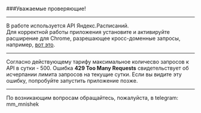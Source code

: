 ###Уважаемые проверяющие!
***
В работе используется API Яндекс.Расписаний.  
Для корректной работы приложения установите и активируйте расширение для Chrome, разрешающее кросс-доменные запросы, например, [вот это](https://chrome.google.com/webstore/detail/cors-unblock/lfhmikememgdcahcdlaciloancbhjino).  
***
Согласно действующему тарифу максимальное количесво запросов к API в сутки - 500. Ошибка **429 Too Many Requests** свидетельствует об исчерпании лимита запросов на текущие сутки. Если вы видите эту ошибку, попробуйте запустить приложение позже.
***
По возникающим вопросам обращайтесь, пожалуйста, в telegram: mm_mnishek

